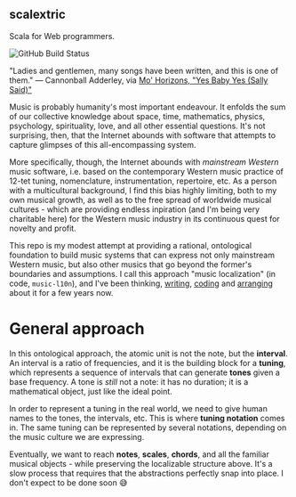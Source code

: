 scalextric
----------

Scala for Web programmers.

![GitHub Build Status](https://github.com/infojunkie/scalextric/workflows/Test/badge.svg)

"Ladies and gentlemen, many songs have been written, and this is one of them." — Cannonball Adderley, via [Mo' Horizons, "Yes Baby Yes (Sally Said)"](https://www.youtube.com/watch?v=fhnTkj0GQUE)

Music is probably humanity's most important endeavour. It enfolds the sum of our collective knowledge about space, time, mathematics, physics, psychology, spirituality, love, and all other essential questions. It's not surprising, then, that the Internet abounds with software that attempts to capture glimpses of this all-encompassing system.

More specifically, though, the Internet abounds with _mainstream Western_ music software, i.e. based on the contemporary Western music practice of 12-tet tuning, nomenclature, instrumentation, repertoire, etc. As a person with a multicultural background, I find this bias highly limiting, both to my own musical growth, as well as to the free spread of worldwide musical cultures - which are providing endless inpiration (and I'm being very charitable here) for the Western music industry in its continuous quest for novelty and profit.

This repo is my modest attempt at providing a rational, ontological foundation to build music systems that can express not only mainstream Western music, but also other musics that go beyond the former's boundaries and assumptions. I call this approach "music localization" (in code, `music-l10n`), and I've been thinking, [writing](https://blog.karimratib.me/2018/01/05/music-l10n.html), [coding](https://github.com/infojunkie/music-l10n/issues) and [arranging](https://musescore.com/user/55682/sets/2178286) about it for a few years now.

# General approach

In this ontological approach, the atomic unit is not the note, but the **interval**. An interval is a ratio of frequencies, and it is the building block for a **tuning**, which represents a sequence of intervals that can generate **tones** given a base frequency. A tone is _still_ not a note: it has no duration; it is a mathematical object, just like the ideal point.

In order to represent a tuning in the real world, we need to give human names to the tones, the intervals, etc. This is where **tuning notation** comes in. The same tuning can be represented by several notations, depending on the music culture we are expressing.

Eventually, we want to reach **notes**, **scales**, **chords**, and all the familiar musical objects - while preserving the localizable structure above. It's a slow process that requires that the abstractions perfectly snap into place. I don't expect to be done soon :sweat_smile:
